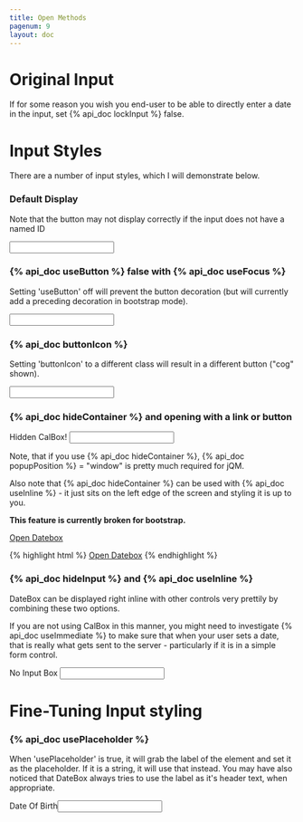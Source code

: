 ```yaml
---
title: Open Methods
pagenum: 9
layout: doc
---
```


# Original Input

If for some reason you wish you end-user to be able to directly enter a date in the
input, set {% api_doc lockInput %} false.

# Input Styles

There are a number of input styles, which I will demonstrate below.

<div class="panel panel-default"><div class="panel-heading"><h3 class="panel-title">
Default Display
</h3></div><div class="panel-body">

<p>Note that the button may not display correctly if the input does not have a named ID</p>

<div class="form-group"><input id="cal1" type="text" class="form-control" data-role="datebox" data-options='{"mode":"calbox","useNewStyle":false}'></div>
</div></div>

<div class="panel panel-default"><div class="panel-heading"><h3 class="panel-title">
{% api_doc useButton %} false with {% api_doc useFocus %}
</h3></div><div class="panel-body">

<p>Setting 'useButton' off will prevent the button decoration (but will currently add a preceding decoration in bootstrap mode).</p>

<div class="form-group"><input id="cal2" type="text" class="form-control" data-role="datebox" data-options='{"mode":"calbox","useFocus":true,"useButton":false}'></div>
</div></div>


<div class="panel panel-default"><div class="panel-heading"><h3 class="panel-title">
{% api_doc buttonIcon %} 
</h3></div><div class="panel-body">

Setting 'buttonIcon' to a different class will result in a different button ("cog" shown).

<div class="form-group"><input type="text" class="form-control" data-role="datebox" data-options='{"mode":"calbox","useFocus":true,"buttonIcon":"cog"}'></div>
</div></div>


<div class="panel panel-default"><div class="panel-heading"><h3 class="panel-title">
{% api_doc hideContainer %} and opening with a link or button
</h3></div><div class="panel-body">

<div class="form-group">
<label for="cal3">Hidden CalBox!</label>
<input id="cal3" type="text" class="form-control" data-role="datebox" data-options='{"mode":"calbox","popupPosition":"window","hideContainer":true}'>
</div>

<p>Note, that if you use {% api_doc hideContainer %}, {% api_doc popupPosition %} = "window" is pretty much required for jQM.</p>

<p>Also note that {% api_doc hideContainer %} can be used with {% api_doc useInline %} - it just sits on the left edge of the screen and styling it is up to you.</p>

<p><strong>This feature is currently broken for bootstrap.</strong></p>

<a href="javascript:$('#cal3').datebox('open');" data-role="button">Open Datebox</a>

{% highlight html %}
<a href="javascript:$(input).datebox('open');" data-role="button">Open Datebox</a>
{% endhighlight %}
</div></div>


<div class="panel panel-default"><div class="panel-heading"><h3 class="panel-title">
{% api_doc hideInput %} and {% api_doc useInline %}
</h3></div><div class="panel-body">

<p>DateBox can be displayed right inline with other controls very prettily by combining these two options.</p>

<p>If you are not using CalBox in this manner, you might need to investigate {% api_doc useImmediate %} to 
make sure that when your user sets a date, that is really what gets sent to the server - particularly 
if it is in a simple form control.</p>

<div class="form-group">
	<label for="cal4">No Input Box</label>
	<input id="cal4" class="form-control" type="text" data-role="datebox" data-options='{"mode":"calbox","useInlineAlign":"center","useInline":true,"hideInput":true}'>
</div>
</div></div>

# Fine-Tuning Input styling

<div class="panel panel-default"><div class="panel-heading"><h3 class="panel-title">
{% api_doc usePlaceholder %}
</h3></div><div class="panel-body">

<p>When 'usePlaceholder' is true, it will grab the label of the element and set it as
the placeholder. If it is a string, it will use that instead.  You may have also
noticed that DateBox always tries to use the label as it's header text, when appropriate.</p>

<div class="form-group"><label for="cal5">Date Of Birth</label><input id="cal5" class="form-control"
type="text" data-role="datebox" data-options='{"mode":"calbox","useInline":false,"useFocus":true,"usePlaceholder":true}'></div>


